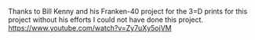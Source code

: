 Thanks to Bill Kenny and his Franken-40 project for the 3=D prints for this project without his efforts I could not have done this project.
https://www.youtube.com/watch?v=Zy7uXy5ojVM
